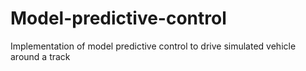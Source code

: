 # Model-predictive-control
Implementation of model predictive control to drive simulated vehicle around a track
